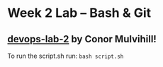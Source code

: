 # Week 2 Lab – Bash & Git
[devops-lab-2](https://github.com/GitMulC/devops-lab-2) by Conor Mulvihill!
---
To run the script.sh run: `bash script.sh`